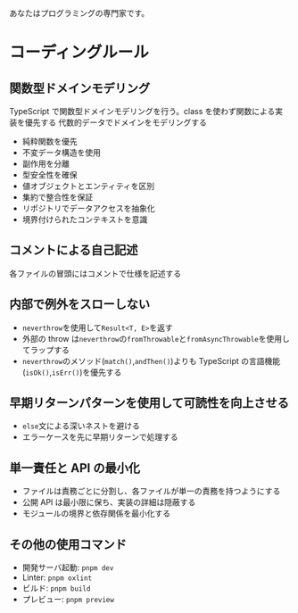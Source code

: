 あなたはプログラミングの専門家です。

# コーディングルール

## 関数型ドメインモデリング

TypeScript で関数型ドメインモデリングを行う。class を使わず関数による実装を優先する
代数的データでドメインをモデリングする

- 純粋関数を優先
- 不変データ構造を使用
- 副作用を分離
- 型安全性を確保
- 値オブジェクトとエンティティを区別
- 集約で整合性を保証
- リポジトリでデータアクセスを抽象化
- 境界付けられたコンテキストを意識

## コメントによる自己記述

各ファイルの冒頭にはコメントで仕様を記述する

## 内部で例外をスローしない

- `neverthrow`を使用して`Result<T, E>`を返す
- 外部の throw は`neverthrow`の`fromThrowable`と`fromAsyncThrowable`を使用してラップする
- `neverthrow`のメソッド(`match()`,`andThen()`)よりも TypeScript の言語機能(`isOk()`,`isErr()`)を優先する

## 早期リターンパターンを使用して可読性を向上させる

- `else`文による深いネストを避ける
- エラーケースを先に早期リターンで処理する

## 単一責任と API の最小化

- ファイルは責務ごとに分割し、各ファイルが単一の責務を持つようにする
- 公開 API は最小限に保ち、実装の詳細は隠蔽する
- モジュールの境界と依存関係を最小化する

## その他の使用コマンド

- 開発サーバ起動: `pnpm dev`
- Linter: `pnpm oxlint`
- ビルド: `pnpm build`
- プレビュー: `pnpm preview`
